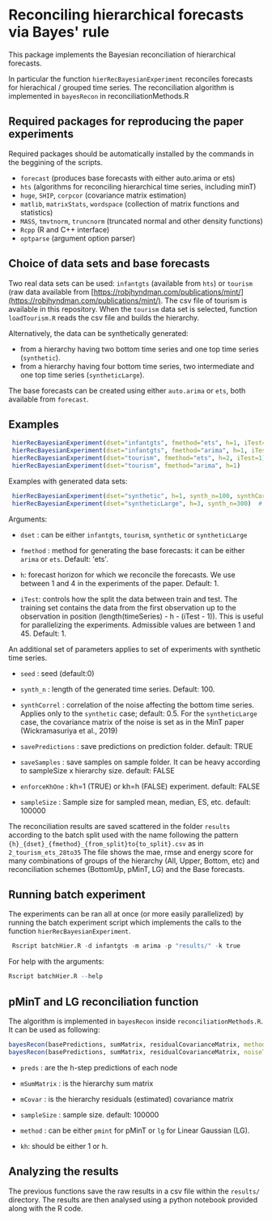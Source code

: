 # Reconciling hierarchical forecasts via Bayes' rule

This package implements  the Bayesian reconciliation of hierarchical forecasts.

In particular the function `hierRecBayesianExperiment` reconciles forecasts for hierachical / grouped time series.
The reconciliation algorithm is implemented in `bayesRecon` in reconciliationMethods.R


## Required packages for reproducing the paper experiments

Required packages should be automatically installed by the commands in the beggining of the scripts.

* `forecast` (produces base forecasts with either auto.arima or ets)
* `hts`   (algorithms for reconciling hierarchical time series, including minT)
* `huge`, `SHIP`, `corpcor` (covariance matrix estimation)
* `matlib`, `matrixStats`, `wordspace` (collection of matrix functions and statistics)
* `MASS`, `tmvtnorm`, `truncnorm` (truncated normal and other density functions)
* `Rcpp` (R and C++ interface)
* `optparse` (argument option parser)


## Choice of data sets and base forecasts
Two real data sets can be used: `infantgts` (available from `hts`) or `tourism` (raw data available from [https://robjhyndman.com/publications/mint/](https://robjhyndman.com/publications/mint/). The csv file of tourism is available in this repository. When the   `tourism` data set is selected, function `loadTourism.R` reads the csv file and builds the hierarchy.

Alternatively, the data can be synthetically generated:
* from a hierarchy having two bottom time series and one top time series  (`synthetic`).
* from a hierarchy having four bottom time series, two intermediate and one top time series  (`syntheticLarge`).

The base forecasts can be created using either `auto.arima` or `ets`, both available from `forecast`.

## Examples

```R
 hierRecBayesianExperiment(dset="infantgts", fmethod="ets", h=1, iTest=1) 
 hierRecBayesianExperiment(dset="infantgts", fmethod="arima", h=1, iTest=2) 
 hierRecBayesianExperiment(dset="tourism", fmethod="ets", h=2, iTest=1)
 hierRecBayesianExperiment(dset="tourism", fmethod="arima", h=1) 
```


Examples with generated data sets:
```R
 hierRecBayesianExperiment(dset="synthetic", h=1, synth_n=100, synthCorrel=0.2) # hierarchy is 2-1 
 hierRecBayesianExperiment(dset="syntheticLarge", h=3, synth_n=300)  # hierarchy is 4-2-1 
```
Arguments:

* `dset` : can be either `infantgts`, `tourism`, `synthetic` or `syntheticLarge` 

* `fmethod` : method for generating the base forecasts: it can be either `arima` or `ets`. Default: 'ets'.

* `h`: forecast horizon for which we reconcile the forecasts. We use between 1 and 4 in the experiments of the paper.
Default: 1.

* `iTest`: controls how the split the data between train and test. The training set contains the data from the first observation up to the observation in position (length(timeSeries) - h - (iTest - 1)). This is useful for parallelizing the experiments. Admissible values are between 1 and 45. Default: 1.

An additional set of parameters applies to set of experiments with synthetic time series.

* `seed` : seed (default:0)

* `synth_n` : length of the generated time series. Default: 100.

* `synthCorrel` : correlation of the noise affecting the bottom time series. Applies only to the `synthetic` case; default: 0.5.
For the `syntheticLarge` case, the covariance matrix of the noise is set as in the MinT paper (Wickramasuriya et al., 2019)

* `savePredictions` : save predictions on prediction folder. default: TRUE

* `saveSamples` : save samples on sample folder. It can be heavy according to sampleSize x hierarchy size. default: FALSE

* `enforceKhOne` : kh=1 (TRUE) or kh=h (FALSE) experiment. default: FALSE

* `sampleSize` : Sample size for sampled mean, median, ES, etc. default: 100000

The reconciliation results are saved scattered in the folder `results` according to the batch split used with the name following the pattern `{h}_{dset}_{fmethod}_{from_split}to{to_split}.csv` as in `2_tourism_ets_28to35`
The file shows the mae, rmse and energy score for many combinations of groups of the hierarchy (All, Upper, Bottom, etc) and reconciliation schemes (BottomUp, pMinT, LG) and the Base forecasts.

## Running batch experiment

The experiments can be ran all at once (or more easily parallelized) by running the batch experiment script which implements the calls to the function `hierRecBayesianExperiment`.

```R
 Rscript batchHier.R -d infantgts -m arima -p "results/" -k true
```

For help with the arguments:

```R
Rscript batchHier.R --help
```

## pMinT and LG reconciliation function

The algorithm is implemented in `bayesRecon` inside `reconciliationMethods.R`. It can be used as following:

```R
bayesRecon(basePredictions, sumMatrix, residualCovarianceMatrix, method="pmint")
bayesRecon(basePredictions, sumMatrix, residualCovarianceMatrix, noiseType="lg")
```

* `preds` : are the h-step predictions of each node

* `mSumMatrix` : is the hierarchy sum matrix

* `mCovar` : is the hierarchy residuals (estimated) covariance matrix

* `sampleSize` : sample size. default: 100000

* `method` : can be either `pmint` for pMinT or `lg` for Linear Gaussian (LG).

* `kh`: should be either 1 or h.

## Analyzing the results
The previous functions save the raw results in a csv file within the `results/` directory. The results are then analysed using a python notebook provided along with the R code.



